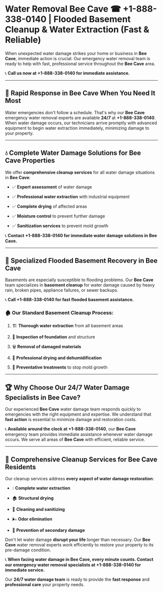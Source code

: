 # Water Removal Bee Cave ☎ +1-888-338-0140 | Flooded Basement Cleanup & Water Extraction (Fast & Reliable)

When unexpected water damage strikes your home or business in **Bee Cave**, immediate action is crucial. Our emergency water removal team is ready to help with fast, professional service throughout the **Bee Cave** area. 

📞 **Call us now at +1-888-338-0140 for immediate assistance.**
---
## 🚀 Rapid Response in Bee Cave When You Need It Most
Water emergencies don't follow a schedule. That's why our **Bee Cave** emergency water removal experts are available **24/7** at **+1-888-338-0140**. When water damage occurs, our technicians arrive promptly with advanced equipment to begin water extraction immediately, minimizing damage to your property.
---
## 💧 Complete Water Damage Solutions for Bee Cave Properties
We offer **comprehensive cleanup services** for all water damage situations in **Bee Cave**:
- ✅ **Expert assessment** of water damage  
- ✅ **Professional water extraction** with industrial equipment  
- ✅ **Complete drying** of affected areas  
- ✅ **Moisture control** to prevent further damage  
- ✅ **Sanitization services** to prevent mold growth  
📞 **Contact +1-888-338-0140 for immediate water damage solutions in Bee Cave.**
---
## 🌊 Specialized Flooded Basement Recovery in Bee Cave
Basements are especially susceptible to flooding problems. Our **Bee Cave** team specializes in **basement cleanup** for water damage caused by heavy rain, broken pipes, appliance failures, or sewer backups. 
📞 **Call +1-888-338-0140 for fast flooded basement assistance.**
### 🏚️ Our Standard Basement Cleanup Process:
1. 🏗️ **Thorough water extraction** from all basement areas  
2. 🔎 **Inspection of foundation** and structure  
3. 🗑️ **Removal of damaged materials**  
4. 💨 **Professional drying and dehumidification**  
5. 🚫 **Preventative treatments** to stop mold growth  
---
## 🏆 Why Choose Our 24/7 Water Damage Specialists in Bee Cave?
Our experienced **Bee Cave** water damage team responds quickly to emergencies with the right equipment and expertise. We understand that **fast action** is essential to minimize damage and restoration costs.
📞 **Available around the clock at +1-888-338-0140**, our **Bee Cave** emergency team provides immediate assistance whenever water damage occurs. We serve all areas of **Bee Cave** with efficient, reliable service.
---
## 🧹 Comprehensive Cleanup Services for Bee Cave Residents
Our cleanup services address **every aspect of water damage restoration**:
- 💧 **Complete water extraction**  
- 🏠 **Structural drying**  
- 🧼 **Cleaning and sanitizing**  
- 🌬️ **Odor elimination**  
- 🚫 **Prevention of secondary damage**  
Don't let water damage **disrupt your life** longer than necessary. Our **Bee Cave** water removal experts work efficiently to restore your property to its pre-damage condition.
📞 **When facing water damage in Bee Cave, every minute counts. Contact our emergency water removal specialists at +1-888-338-0140 for immediate service.**
Our **24/7 water damage team** is ready to provide the **fast response** and **professional care** your property needs.
